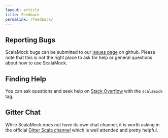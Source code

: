 ```yaml
---
layout: article
title: Feedback
permalink: /feedback/
---
```


## Reporting Bugs

ScalaMock bugs can be submitted to our [issues page](https://github.com/paulbutcher/ScalaMock/issues) on github.
Please note that this is not the right place to ask for help or general questions about how to use ScalaMock.

## Finding Help

You can ask questions and seek help on [Stack Overflow](https://stackoverflow.com/questions/tagged/scalamock?sort=newest) with the `scalamock` tag.

## Gitter Chat

While ScalaMock does not have its own chat channel, it is worth asking in the official [Gitter Scala channel](https://gitter.im/scala/scala) which is well attended and pretty helpful.
